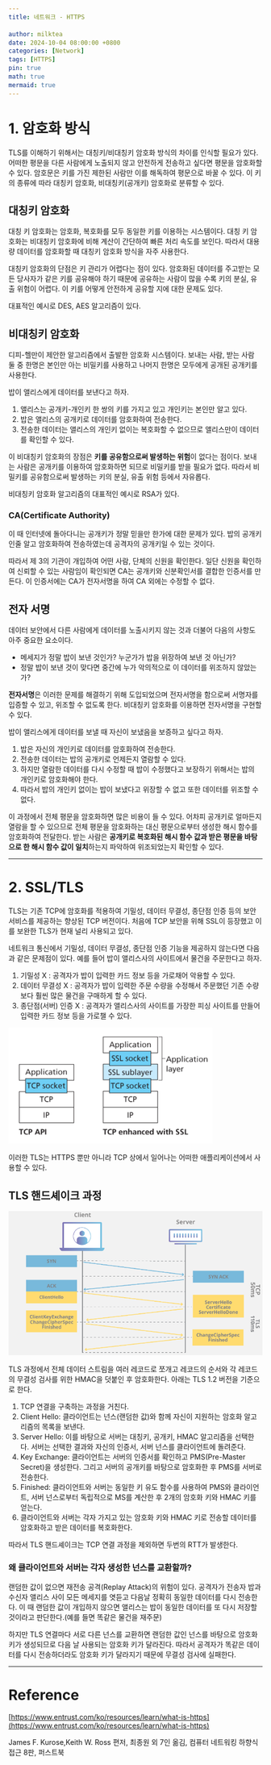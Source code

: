 ```yaml
---
title: 네트워크 - HTTPS

author: milktea
date: 2024-10-04 08:00:00 +0800
categories: [Network]
tags: [HTTPS]
pin: true
math: true
mermaid: true
---
```


# 1. 암호화 방식

TLS를 이해하기 위해서는 대칭키/비대칭키 암호화 방식의 차이를 인식할 필요가 있다.
어떠한 평문을 다른 사람에게 노출되지 않고 안전하게 전송하고 싶다면 평문을 암호화할 수 있다.
암호문은 키를 가진 제한된 사람만 이를 해독하여 평문으로 바꿀 수 있다.
이 키의 종류에 따라 대칭키 암호화, 비대칭키(공개키) 암호화로 분류할 수 있다.

## 대칭키 암호화

대칭 키 암호화는 암호화, 복호화를 모두 동일한 키를 이용하는 시스템이다.
대칭 키 암호화는 비대칭키 암호화에 비해 계산이 간단하여 빠른 처리 속도를 보인다.
따라서 대용량 데이터를 암호화할 때 대칭키 암호화 방식을 자주 사용한다.

대칭키 암호화의 단점은 키 관리가 어렵다는 점이 있다.
암호화된 데이터를 주고받는 모든 당사자가 같은 키를 공유해야 하기 때문에 공유하는 사람이 많을 수록 키의 분실, 유출 위험이 어렵다.
이 키를 어떻게 안전하게 공유할 지에 대한 문제도 있다.

대표적인 예시로 DES, AES 알고리즘이 있다.

## 비대칭키 암호화

디피-헬만이 제안한 알고리즘에서 출발한 암호화 시스템이다.
보내는 사람, 받는 사람 둘 중 한명은 본인만 아는 비밀키를 사용하고 나머지 한명은 모두에게 공개된 공개키를 사용한다.

밥이 앨리스에게 데이터를 보낸다고 하자.

1. 앨리스는 공개키-개인키 한 쌍의 키를 가지고 있고 개인키는 본인만 알고 있다.
2. 밥은 앨리스의 공개키로 데이터를 암호화하여 전송한다.
3. 전송한 데이터는 앨리스의 개인키 없이는 복호화할 수 없으므로 앨리스만이 데이터를 확인할 수 있다.

이 비대칭키 암호화의 장점은 **키를 공유함으로써 발생하는 위험**이 없다는 점이다.
보내는 사람은 공개키를 이용하여 암호화하면 되므로 비밀키를 받을 필요가 없다.
따라서 비밀키를 공유함으로써 발생하는 키의 분실, 유출 위험 등에서 자유롭다.

비대칭키 암호화 알고리즘의 대표적인 예시로 RSA가 있다.

### CA(Certificate Authority)

이 때 인터넷에 돌아다니는 공개키가 정말 믿을만 한가에 대한 문제가 있다.
밥의 공개키인줄 알고 암호화하여 전송하였는데 공격자의 공개키일 수 있는 것이다.

따라서 제 3의 기관이 개입하여 어떤 사람, 단체의 신원을 확인한다.
일단 신원을 확인하여 신뢰할 수 있는 사람임이 확인되면 CA는 공개키와 신분확인서를 결합한 인증서를 만든다.
이 인증서에는 CA가 전자서명을 하여 CA 외에는 수정할 수 없다.


## 전자 서명

데이터 보안에서 다른 사람에게 데이터를 노출시키지 않는 것과 더불어 다음의 사항도 아주 중요한 요소이다.

- 메세지가 정말 밥이 보낸 것인가? 누군가가 밥을 위장하여 보낸 것 아닌가?
- 정말 밥이 보낸 것이 맞다면 중간에 누가 악의적으로 이 데이터를 위조하지 않았는가?

**전자서명**은 이러한 문제를 해결하기 위해 도입되었으며 전자서명을 함으로써 서명자를 입증할 수 있고, 위조할 수 없도록 한다.
비대칭키 암호화를 이용하면 전자서명을 구현할 수 있다.

밥이 앨리스에게 데이터를 보낼 때 자신이 보냈음을 보증하고 싶다고 하자.

1. 밥은 자신의 개인키로 데이터를 암호화하여 전송한다.
2. 전송한 데이터는 밥의 공개키로 언제든지 열람할 수 있다.
3. 하지만 열람한 데이터를 다시 수정할 때 밥이 수정했다고 보장하기 위해서는 밥의 개인키로 암호화해야 한다.
4. 따라서 밥의 개인키 없이는 밥이 보냈다고 위장할 수 없고 또한 데이터를 위조할 수 없다.

이 과정에서 전체 평문을 암호화하면 많은 비용이 들 수 있다.
어차피 공개키로 얼마든지 열람을 할 수 있으므로 전체 평문을 암호화하는 대신 평문으로부터 생성한 해시 함수를 암호화하여 전달한다.
받는 사람은 **공개키로 복호화된 해시 함수 값과 받은 평문을 바탕으로 한 해시 함수 값이 일치**하는지 파악하여 위조되었는지 확인할 수 있다.


---

# 2. SSL/TLS

TLS는 기존 TCP에 암호화를 적용하여 기밀성, 데이터 무결성, 종단점 인증 등의 보안 서비스를 제공하는 향상된 TCP 버전이다.
처음에 TCP 보안을 위해 SSL이 등장했고 이를 보완한 TLS가 현재 널리 사용되고 있다.

네트워크 통신에서 기밀성, 데이터 무결성, 종단점 인증 기능을 제공하지 않는다면 다음과 같은 문제점이 있다.
예를 들어 밥이 앨리스사의 사이트에서 물건을 주문한다고 하자.

1. 기밀성 X : 공격자가 밥이 입력한 카드 정보 등을 가로채어 악용할 수 있다.
2. 데이터 무결성 X : 공격자가 밥이 입력한 주문 수량을 수정해서 주문했던 기존 수량보다 훨씬 많은 물건을 구매하게 할 수 있다.
3. 종단점(서버) 인증 X : 공격자가 앨리스사의 사이트를 가장한 피싱 사이트를 만들어 입력한 카드 정보 등을 가로챌 수 있다.

![img.png](/assets/img/posts/network/study-2-3/img.png)

이러한 TLS는 HTTPS 뿐만 아니라 TCP 상에서 일어나는 어떠한 애플리케이션에서 사용할 수 있다.

## TLS 핸드셰이크 과정

![img.png](/assets/img/network/study-2-3/img_1.png)

TLS 과정에서 전체 데이터 스트림을 여러 레코드로 쪼개고 레코드의 순서와 각 레코드의 무결성 검사를 위한 HMAC을 덧붙인 후 암호화한다.
아래는 TLS 1.2 버전을 기준으로 한다.

1. TCP 연결을 구축하는 과정을 거친다.
2. Client Hello: 클라이언트는 넌스(랜덤한 값)와 함께 자신이 지원하는 암호화 알고리즘의 목록을 보낸다.
3. Server Hello: 이를 바탕으로 서버는 대칭키, 공개키, HMAC 알고리즘을 선택한다. 서버는 선택한 결과와 자신의 인증서, 서버 넌스를 클라이언트에 돌려준다.
4. Key Exchange: 클라이언트는 서버의 인증서를 확인하고 PMS(Pre-Master Secret)을 생성한다. 그리고 서버의 공개키를 바탕으로 암호화한 후 PMS를 서버로 전송한다.
5. Finished: 클라이언트와 서버는 동일한 키 유도 함수를 사용하여 PMS와 클라이언트, 서버 넌스로부터 독립적으로 MS를 계산한 후 2개의 암호화 키와 HMAC 키를 얻는다.
6. 클라이언트와 서버는 각자 가지고 있는 암호화 키와 HMAC 키로 전송할 데이터를 암호화하고 받은 데이터를 복호화한다.

따라서 TLS 핸드셰이크는 TCP 연결 과정을 제외하면 두번의 RTT가 발생한다.


### 왜 클라이언트와 서버는 각자 생성한 넌스를 교환할까?

랜덤한 값이 없으면 재전송 공격(Replay Attack)의 위험이 있다.
공격자가 전송자 밥과 수신자 앨리스 사이 모든 메세지를 엿듣고 다음날 정확히 동일한 데이터를 다시 전송한다.
이 때 랜덤한 값이 개입하지 않으면 앨리스는 밥이 동일한 데이터를 또 다시 저장할 것이라고 판단한다.(예를 들면 똑같은 물건을 재주문)

하지만 TLS 연결마다 서로 다른 넌스를 교환하면 랜덤한 값인 넌스를 바탕으로 암호화 키가 생성되므로 다음 날 사용되는 암호화 키가 달라진다.
따라서 공격자가 똑같은 데이터를 다시 전송하더라도 암호화 키가 달라지기 때문에 무결성 검사에 실패한다.



---
# Reference

[https://www.entrust.com/ko/resources/learn/what-is-https](https://www.entrust.com/ko/resources/learn/what-is-https)

James F. Kurose,Keith W. Ross 편저, 최종원 외 7인 옮김, 컴퓨터 네트워킹 하향식 접근 8판, 퍼스트북
